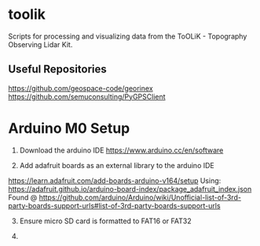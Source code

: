 # toolik
Scripts for processing and visualizing data from the ToOLiK - Topography Observing Lidar Kit.

## Useful Repositories

https://github.com/geospace-code/georinex
https://github.com/semuconsulting/PyGPSClient

# Arduino M0 Setup
1. Download the arduino IDE
https://www.arduino.cc/en/software

2. Add adafruit boards as an external library to the arduino IDE

https://learn.adafruit.com/add-boards-arduino-v164/setup
Using: https://adafruit.github.io/arduino-board-index/package_adafruit_index.json
Found @ https://github.com/arduino/Arduino/wiki/Unofficial-list-of-3rd-party-boards-support-urls#list-of-3rd-party-boards-support-urls

3. Ensure micro SD card is formatted to FAT16 or FAT32

4. 
